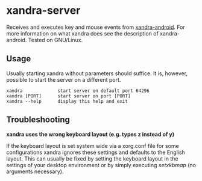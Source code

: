# xandra-server
Receives and executes key and mouse events from
[xandra-android](https://github.com/ddast/xandra-android).
For more information on what xandra does see the description of xandra-android.
Tested on GNU/Linux.

## Usage

Usually starting xandra without parameters should suffice.
It is, however, possible to start the server on a different port.
```
xandra             start server on default port 64296
xandra [PORT]      start server on port [PORT]
xandra --help      display this help and exit
```

## Troubleshooting

**xandra uses the wrong keyboard layout (e.g. types z instead of y)**

If the keyboard layout is set system wide via a xorg.conf file for some
configurations xandra ignores these settings and defaults to the English
layout.
This can usually be fixed by setting the keyboard layout in the settings of
your desktop environment or by simply executing *setxkbmap* (no arguments
necessary).
